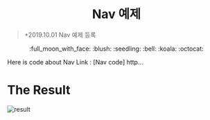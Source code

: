 <h1 align="center">Nav 예제</h1>
  
>+2019.10.01 Nav 예제 등록
<p align="center">
:full_moon_with_face: :blush: :seedling: :bell: :koala: :octocat:  
</p>
Here is code about Nav
Link : [Nav code] http... 

# The Result
![result](https://user-images.githubusercontent.com/32647144/65944334-6e525080-e46c-11e9-8e7d-26c10253d796.png)